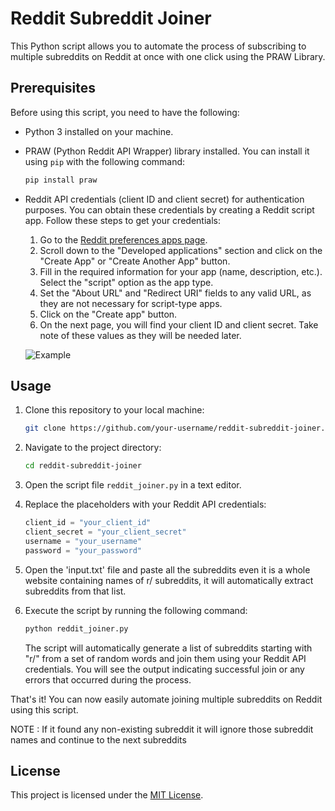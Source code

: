 # Reddit Subreddit Joiner

This Python script allows you to automate the process of subscribing to multiple subreddits on Reddit at once with one click using the PRAW Library.

## Prerequisites

Before using this script, you need to have the following:

- Python 3 installed on your machine.
- PRAW (Python Reddit API Wrapper) library installed. You can install it using `pip` with the following command:

    ```bash
    pip install praw
    ```

- Reddit API credentials (client ID and client secret) for authentication purposes. You can obtain these credentials by creating a Reddit script app. Follow these steps to get your credentials:

    1. Go to the [Reddit preferences apps page](https://www.reddit.com/prefs/apps).
    2. Scroll down to the "Developed applications" section and click on the "Create App" or "Create Another App" button.
    3. Fill in the required information for your app (name, description, etc.). Select the "script" option as the app type.
    4. Set the "About URL" and "Redirect URI" fields to any valid URL, as they are not necessary for script-type apps.
    5. Click on the "Create app" button.
    6. On the next page, you will find your client ID and client secret. Take note of these values as they will be needed later.
    
    ![Example](https://i.imgur.com/dT5YExB.jpg)

## Usage

1. Clone this repository to your local machine:

    ```bash
    git clone https://github.com/your-username/reddit-subreddit-joiner.git
    ```

2. Navigate to the project directory:

    ```bash
    cd reddit-subreddit-joiner
    ```

3. Open the script file `reddit_joiner.py` in a text editor.

4. Replace the placeholders with your Reddit API credentials:

    ```python
    client_id = "your_client_id"
    client_secret = "your_client_secret"
    username = "your_username"
    password = "your_password"
    ```

5. Open the 'input.txt' file and paste all the subreddits even it is a whole website containing names of r/ subreddits, it will automatically extract subreddits from that list.

6. Execute the script by running the following command:

    ```bash
    python reddit_joiner.py
    ```

   The script will automatically generate a list of subreddits starting with "r/" from a set of random words and join them using your Reddit API credentials. You will see the output indicating successful join or any errors that occurred during the process.

That's it! You can now easily automate joining multiple subreddits on Reddit using this script.

NOTE : If it found any non-existing subreddit it will ignore those subreddit names and continue to the next subreddits

## License

This project is licensed under the [MIT License](LICENSE).
